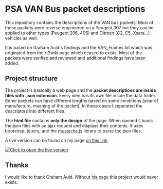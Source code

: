 # PSA VAN Bus packet descriptions

This repository contains the descriptions of the VAN bus packets. Most of these packets were reverse engineered on a Peugeot 307 but they can be applied to other types (Peugeot 206, 406) and Citroen (C2, C5, Xsara...) vehicles as well.

It is based on Graham Auld's findings and the VAN_Frames.txt which was originated from the rt3wiki page which ceased to exists. Most of the packets were verified and reviewed and additional findings have been added.

## Project structure

The project is basically a web page and the **packet descriptions are inside files with .json extension**. Every iden has its own file inside the data folder. Some packets can have different lengths based on some conditions (year of manufacture, meaning of the packet). In these cases I separated the descriptors into different files.

The **html file** contains **only the design** of the page. When opened it loads the json files with an ajax request and displays their contents. It uses bootstrap, jquery, and the [mustache.js][mustache_js] library to parse the json files.

A live version can be found on my page [on this link][live_version].

[![Click to open the live version](http://pinterpeti.hu/psavanbus/preview.png)](http://pinterpeti.hu/psavanbus/PSA-VAN.html "Click to open the live version")

## Thanks

I would like to thank Graham Auld. Without [his page][graham_auld] this project would never exists.

[live_version]: http://pinterpeti.hu/psavanbus/PSA-VAN.html
[graham_auld]: http://graham.auld.me.uk/projects/vanbus/packets.html
[mustache_js]: https://github.com/janl/mustache.js

